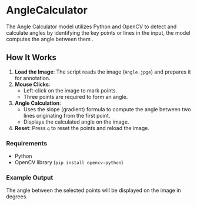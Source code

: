 # AngleCalculator
The Angle Calculator model utilizes Python and OpenCV to detect and calculate angles by identifying the key points or lines in the input, the model computes the angle between them .

## How It Works  

1. **Load the Image**: The script reads the image (`Angle.jpge`) and prepares it for annotation.  
2. **Mouse Clicks**:  
   - Left-click on the image to mark points.  
   - Three points are required to form an angle.  
3. **Angle Calculation**:  
   - Uses the slope (gradient) formula to compute the angle between two lines originating from the first point.  
   - Displays the calculated angle on the image.  
4. **Reset**: Press `q` to reset the points and reload the image.  

### Requirements  
- Python  
- OpenCV library (`pip install opencv-python`)  

### Example Output  
The angle between the selected points will be displayed on the image in degrees.
